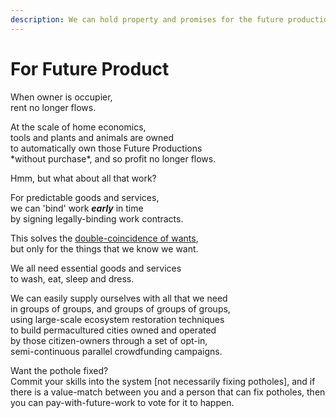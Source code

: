 ```yaml
---
description: We can hold property and promises for the future production they assure.
---
```


# For Future Product

When owner is occupier,  
rent no longer flows.  
  
At the scale of home economics,  
tools and plants and animals are owned  
to automatically own those Future Productions  
\*without purchase\*, and so profit no longer flows.

Hmm, but what about all that work?

For predictable goods and services,  
we can 'bind' work _**early**_ in time  
by signing legally-binding work contracts.

This solves the [double-coincidence of wants](https://en.wikipedia.org/wiki/Coincidence_of_wants),  
but only for the things that we know we want.

We all need essential goods and services  
to wash, eat, sleep and dress.  
  
We can easily supply ourselves with all that we need  
in groups of groups, and groups of groups of groups,  
using large-scale ecosystem restoration techniques  
to build permacultured cities owned and operated  
by those citizen-owners through a set of opt-in,  
semi-continuous parallel crowdfunding campaigns.  
  
Want the pothole fixed?  
Commit your skills into the system \[not necessarily fixing potholes\], and if there is a value-match between you and a person that can fix potholes, then you can pay-with-future-work to vote for it to happen.


